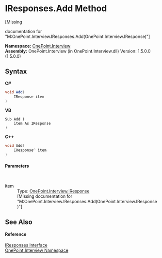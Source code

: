 # IResponses.Add Method 
 

\[Missing <summary> documentation for "M:OnePoint.Interview.IResponses.Add(OnePoint.Interview.IResponse)"\]

**Namespace:**&nbsp;<a href="N_OnePoint_Interview">OnePoint.Interview</a><br />**Assembly:**&nbsp;OnePoint.Interview (in OnePoint.Interview.dll) Version: 1.5.0.0 (1.5.0.0)

## Syntax

**C#**<br />
``` C#
void Add(
	IResponse item
)
```

**VB**<br />
``` VB
Sub Add ( 
	item As IResponse
)
```

**C++**<br />
``` C++
void Add(
	IResponse^ item
)
```


#### Parameters
&nbsp;<dl><dt>item</dt><dd>Type: <a href="T_OnePoint_Interview_IResponse">OnePoint.Interview.IResponse</a><br />\[Missing <param name="item"/> documentation for "M:OnePoint.Interview.IResponses.Add(OnePoint.Interview.IResponse)"\]</dd></dl>

## See Also


#### Reference
<a href="T_OnePoint_Interview_IResponses">IResponses Interface</a><br /><a href="N_OnePoint_Interview">OnePoint.Interview Namespace</a><br />